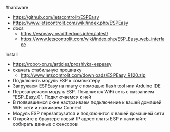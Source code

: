 #hardware 
- https://github.com/letscontrolit/ESPEasy
- https://www.letscontrolit.com/wiki/index.php/ESPEasy
- docs
	- https://espeasy.readthedocs.io/en/latest/
	- https://www.letscontrolit.com/wiki/index.php/ESP_Easy_web_interface

Install
- https://robot-on.ru/articles/proshivka-espeasy
- скачать стабильную прошивку
	- http://www.letscontrolit.com/downloads/ESPEasy_R120.zip
- Подключить модуль ESP к компьютеру 
- Загружаем ESPEasy на плату с помощью flash tool или Arduino IDE
- Перезапускаем модуль ESP. Появляется WiFi сеть с названием  "ESP_Easy_0". Подключаемся к ней
- В появившемся окне настраиваем подключение к вашей домашей WiFi сети и нажимаем Connect
- Модуль ESP перезагрузится и подключится к вашей домашней сети
- Откройте в браузере новый IP адрес платы ESP и начинайте собирать данные с сенсоров